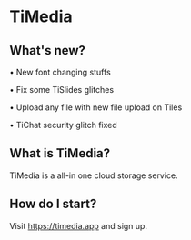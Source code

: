 # TiMedia

## What's new?

• New font changing stuffs

• Fix some TiSlides glitches

• Upload any file with new file upload on Tiles

• TiChat security glitch fixed

## What is TiMedia?
TiMedia is a all-in one cloud storage service.

## How do I start?
Visit https://timedia.app and sign up.
